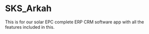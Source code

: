 # SKS_Arkah
This is for our solar EPC complete ERP CRM software app with all the features included in this. 
